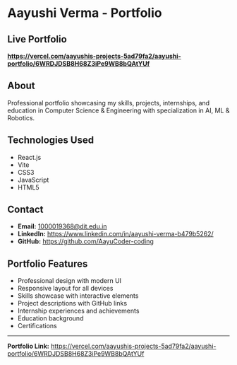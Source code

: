 # Aayushi Verma - Portfolio

## Live Portfolio
**https://vercel.com/aayushis-projects-5ad79fa2/aayushi-portfolio/6WRDJDSB8H68Z3iPe9WB8bQAtYUf**

## About
Professional portfolio showcasing my skills, projects, internships, and education in Computer Science & Engineering with specialization in AI, ML & Robotics.

## Technologies Used
- React.js
- Vite
- CSS3
- JavaScript
- HTML5

## Contact
- **Email:** 1000019368@dit.edu.in
- **LinkedIn:** https://www.linkedin.com/in/aayushi-verma-b479b5262/
- **GitHub:** https://github.com/AayuCoder-coding

## Portfolio Features
- Professional design with modern UI
- Responsive layout for all devices
- Skills showcase with interactive elements
- Project descriptions with GitHub links
- Internship experiences and achievements
- Education background
- Certifications

---

**Portfolio Link:** https://vercel.com/aayushis-projects-5ad79fa2/aayushi-portfolio/6WRDJDSB8H68Z3iPe9WB8bQAtYUf
